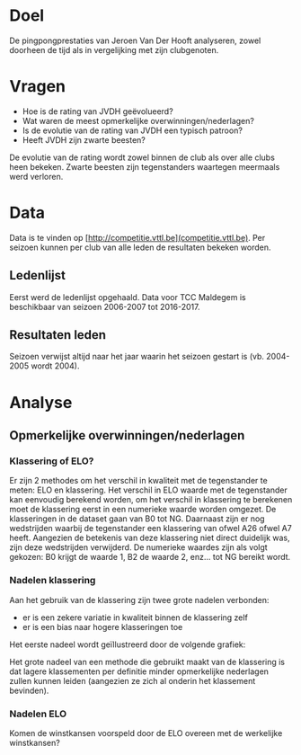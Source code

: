 # Doel

De pingpongprestaties van Jeroen Van Der Hooft analyseren, zowel doorheen de tijd als in vergelijking met zijn clubgenoten.

# Vragen

- Hoe is de rating van JVDH geëvolueerd?
- Wat waren de meest opmerkelijke overwinningen/nederlagen?
- Is de evolutie van de rating van JVDH een typisch patroon?
- Heeft JVDH zijn zwarte beesten?

De evolutie van de rating wordt zowel binnen de club als over alle clubs heen bekeken. Zwarte beesten zijn tegenstanders waartegen meermaals werd verloren.

# Data

Data is te vinden op [http://competitie.vttl.be](competitie.vttl.be). Per seizoen kunnen per club van alle leden de resultaten bekeken worden.

## Ledenlijst

Eerst werd de ledenlijst opgehaald. Data voor TCC Maldegem is beschikbaar van seizoen 2006-2007 tot 2016-2017.

## Resultaten leden

Seizoen verwijst altijd naar het jaar waarin het seizoen gestart is (vb. 2004-2005 wordt 2004).

# Analyse

## Opmerkelijke overwinningen/nederlagen

### Klassering of ELO?

Er zijn 2 methodes om het verschil in kwaliteit met de tegenstander te meten: ELO en klassering. Het verschil in ELO waarde met de tegenstander kan eenvoudig berekend worden, om het verschil in klassering te berekenen moet de klassering eerst in een numerieke waarde worden omgezet. De klasseringen in de dataset gaan van B0 tot NG. Daarnaast zijn er nog wedstrijden waarbij de tegenstander een klassering van ofwel A26 ofwel A7 heeft. Aangezien de betekenis van deze klassering niet direct duidelijk was, zijn deze wedstrijden verwijderd. De numerieke waardes zijn als volgt gekozen: B0 krijgt de waarde 1, B2 de waarde 2, enz... tot NG bereikt wordt.

### Nadelen klassering

Aan het gebruik van de klassering zijn twee grote nadelen verbonden:

* er is een zekere variatie in kwaliteit binnen de klassering zelf
* er is een bias naar hogere klasseringen toe

Het eerste nadeel wordt geïllustreerd door de volgende grafiek:



Het grote nadeel van een methode die gebruikt maakt van de klassering is dat lagere klassementen per definitie minder opmerkelijke nederlagen zullen kunnen leiden (aangezien ze zich al onderin het klassement bevinden).

### Nadelen ELO

Komen de winstkansen voorspeld door de ELO overeen met de werkelijke winstkansen?



